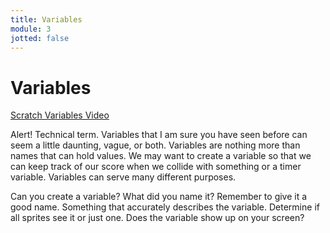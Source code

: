 ```yaml
---
title: Variables
module: 3
jotted: false
---
```


# Variables

<p><a href="//www.youtube.com/embed/Dxj5j_sEv-g" data-lity>Scratch Variables Video</a></p>

Alert!  Technical term.  Variables that I am sure you have seen before can seem a little daunting, vague, or both.  Variables are nothing more than names that can hold values.  We may want to create a variable so that we can keep track of our score when we collide with something or a timer variable.  Variables can serve many different purposes.

Can you create a variable?  What did you name it?  Remember to give it a good name.  Something that accurately describes the variable.  Determine if all sprites see it or just one. Does the variable show up on your screen?
